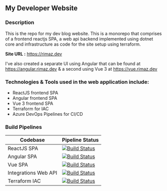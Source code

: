 ## My Developer Website

### Description

This is the repo for my dev blog website. This is a monorepo that comprises of a frontend reactjs SPA, a web api backend implemented using dotnet core and infrastructure as code for the site setup using terraform.

**Site URL :** https://rimaz.dev

I've also created a separate UI using Angular that can be found at https://angular.rimaz.dev & a second using Vue 3 at https://vue.rimaz.dev

### Technologies & Tools used in the web application include:

- ReactJS frontend SPA
- Angular frontend SPA
- Vue 3 frontend SPA
- Terraform for IAC
- Azure DevOps Pipelines for CI/CD

### Build Pipelines

| Codebase    | Pipeline Status |
| -------- | ------- |
| ReactJS SPA  | [![Build Status](https://dev.azure.com/rimazmohommed523/Rimaz%20-%20Website/_apis/build/status%2Frimaz523.rimaz-website-react?branchName=master)](https://dev.azure.com/rimazmohommed523/Rimaz%20-%20Website/_build/latest?definitionId=18&branchName=master) |
| Angular SPA  | [![Build Status](https://dev.azure.com/rimazmohommed523/Rimaz%20-%20Website/_apis/build/status%2Frimaz523.rimaz-website-angular?branchName=master)](https://dev.azure.com/rimazmohommed523/Rimaz%20-%20Website/_build/latest?definitionId=23&branchName=master) |
| Vue SPA  | [![Build Status](https://dev.azure.com/rimazmohommed523/Rimaz%20-%20Website/_apis/build/status%2Frimaz523.rimaz-website-vue?branchName=master)](https://dev.azure.com/rimazmohommed523/Rimaz%20-%20Website/_build/latest?definitionId=25&branchName=master) |
| Integrations Web API | [![Build Status](https://dev.azure.com/rimazmohommed523/Rimaz%20-%20Website/_apis/build/status%2Frimaz523.rimaz-website-api?branchName=master)](https://dev.azure.com/rimazmohommed523/Rimaz%20-%20Website/_build/latest?definitionId=21&branchName=master) |
| Terraform IAC    | [![Build Status](https://dev.azure.com/rimazmohommed523/Rimaz%20-%20Website/_apis/build/status%2Frimaz523.rimaz-website-infra?branchName=master)](https://dev.azure.com/rimazmohommed523/Rimaz%20-%20Website/_build/latest?definitionId=19&branchName=master) |

